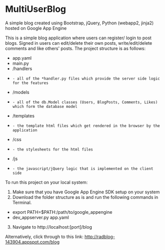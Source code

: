 # MultiUserBlog
A simple blog created using Bootstrap, jQuery, Python (webapp2, jinja2) hosted on Google App Engine

This is a simple blog application where users can register/ login to post blogs. Signed in users can edit/delete their own posts, write/edit/delete comments and like others' posts. The project structure is as follows:
- app.yaml 
- main.py
- /handlers
-     - all of the *handler.py files which provide the server side logic for the features
- /models
-     - all of the db.Model classes (Users, BlogPosts, Comments, Likes) which form the database model
- /templates
-     - the template html files which get rendered in the browser by the application 
- /css
-     - the stylesheets for the html files
- /js
-     - the javascript/jQuery logic that is implemented on the client side

To run this project on your local system:
1. Make sure that you have Google App Engine SDK setup on your system
2. Download the folder structure as is and run the following commands in Terminal.
  - export PATH=$PATH:/path/to/google_appengine
  - dev_appserver.py app.yaml
3. Navigate to http://localhost:[port]/blog

Alternatively, click through to this link: http://radblog-143904.appspot.com/blog


